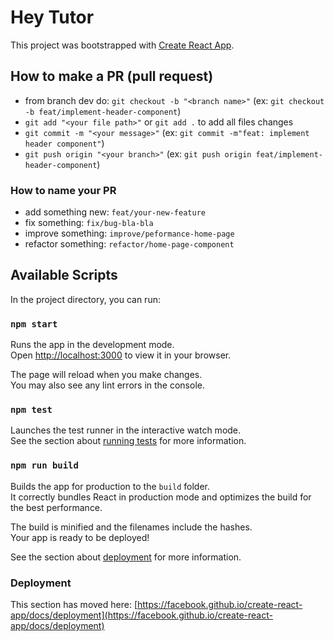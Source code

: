 # Hey Tutor

This project was bootstrapped with [Create React App](https://github.com/facebook/create-react-app).

## How to make a PR (pull request)
 - from branch dev do: `git checkout -b "<branch name>"` (ex: `git checkout -b feat/implement-header-component`)
 - `git add "<your file path>"` or `git add .` to add all files changes
 - `git commit -m "<your message>"` (ex: `git commit -m"feat: implement header component"`)
 - `git push origin "<your branch>"` (ex: `git push origin feat/implement-header-component`)

### How to name your PR
 - add something new: `feat/your-new-feature`
 - fix something: `fix/bug-bla-bla`
 - improve something: `improve/peformance-home-page`
 - refactor something: `refactor/home-page-component`

## Available Scripts

In the project directory, you can run:

### `npm start`

Runs the app in the development mode.\
Open [http://localhost:3000](http://localhost:3000) to view it in your browser.

The page will reload when you make changes.\
You may also see any lint errors in the console.

### `npm test`

Launches the test runner in the interactive watch mode.\
See the section about [running tests](https://facebook.github.io/create-react-app/docs/running-tests) for more information.

### `npm run build`

Builds the app for production to the `build` folder.\
It correctly bundles React in production mode and optimizes the build for the best performance.

The build is minified and the filenames include the hashes.\
Your app is ready to be deployed!

See the section about [deployment](https://facebook.github.io/create-react-app/docs/deployment) for more information.

### Deployment

This section has moved here: [https://facebook.github.io/create-react-app/docs/deployment](https://facebook.github.io/create-react-app/docs/deployment)
